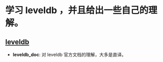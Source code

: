 # 学习 leveldb ，并且给出一些自己的理解。

## [leveldb](https://github.com/google/leveldb)

* **leveldb_doc**: 对 leveldb 官方文档的理解，大多是直译。

